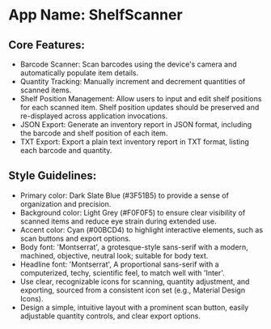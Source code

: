 # **App Name**: ShelfScanner

## Core Features:

- Barcode Scanner: Scan barcodes using the device's camera and automatically populate item details.
- Quantity Tracking: Manually increment and decrement quantities of scanned items.
- Shelf Position Management: Allow users to input and edit shelf positions for each scanned item. Shelf position updates should be preserved and re-displayed across application invocations.
- JSON Export: Generate an inventory report in JSON format, including the barcode and shelf position of each item.
- TXT Export: Export a plain text inventory report in TXT format, listing each barcode and quantity.

## Style Guidelines:

- Primary color: Dark Slate Blue (#3F51B5) to provide a sense of organization and precision.
- Background color: Light Grey (#F0F0F5) to ensure clear visibility of scanned items and reduce eye strain during extended use.
- Accent color: Cyan (#00BCD4) to highlight interactive elements, such as scan buttons and export options.
- Body font: 'Montserrat', a grotesque-style sans-serif with a modern, machined, objective, neutral look; suitable for body text.
- Headline font: 'Montserrat', A proportional sans-serif with a computerized, techy, scientific feel, to match well with 'Inter'.
- Use clear, recognizable icons for scanning, quantity adjustment, and exporting, sourced from a consistent icon set (e.g., Material Design Icons).
- Design a simple, intuitive layout with a prominent scan button, easily adjustable quantity controls, and clear export options.